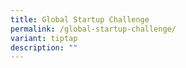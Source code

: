 ```yaml
---
title: Global Startup Challenge
permalink: /global-startup-challenge/
variant: tiptap
description: ""
---
```

